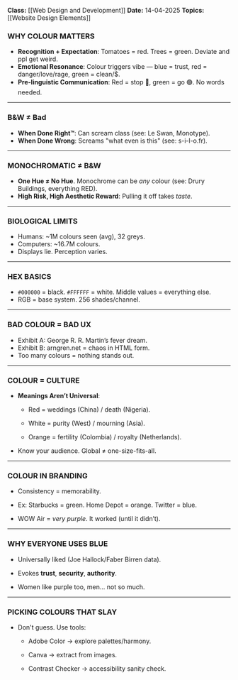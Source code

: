 **Class:** [[Web Design and Development]]
**Date:** 14-04-2025
**Topics:** [[Website Design Elements]]

### WHY COLOUR MATTERS
- **Recognition + Expectation**: Tomatoes = red. Trees = green. Deviate and ppl get weird.
- **Emotional Resonance**: Colour triggers vibe — blue = trust, red = danger/love/rage, green = clean/$.
- **Pre-linguistic Communication**: Red = stop 🔴, green = go 🟢. No words needed.
    

---

### B&W ≠ Bad
- **When Done Right™**: Can scream class (see: Le Swan, Monotype).
- **When Done Wrong**: Screams "what even is this" (see: s-i-l-o.fr).
    

---

### MONOCHROMATIC ≠ B&W
- **One Hue ≠ No Hue**. Monochrome can be _any_ colour (see: Drury Buildings, everything RED).
- **High Risk, High Aesthetic Reward**: Pulling it off takes _taste_.
    

---

### BIOLOGICAL LIMITS
- Humans: ~1M colours seen (avg), 32 greys.
- Computers: ~16.7M colours.
- Displays lie. Perception varies.
    
---

### HEX BASICS
- `#000000` = black. `#FFFFFF` = white. Middle values = everything else.
- RGB = base system. 256 shades/channel.
    
---

### BAD COLOUR = BAD UX
- Exhibit A: George R. R. Martin’s fever dream.
- Exhibit B: arngren.net = chaos in HTML form.
- Too many colours = nothing stands out.
    
---

### COLOUR = CULTURE
- **Meanings Aren’t Universal**:
    
    - Red = weddings (China) / death (Nigeria).
        
    - White = purity (West) / mourning (Asia).
        
    - Orange = fertility (Colombia) / royalty (Netherlands).
        
- Know your audience. Global ≠ one-size-fits-all.
    

---

### COLOUR IN BRANDING

- Consistency = memorability.
    
- Ex: Starbucks = green. Home Depot = orange. Twitter = blue.
    
- WOW Air = _very purple_. It worked (until it didn’t).
    

---

### WHY EVERYONE USES BLUE

- Universally liked (Joe Hallock/Faber Birren data).
    
- Evokes **trust**, **security**, **authority**.
    
- Women like purple too, men... not so much.
    

---

### PICKING COLOURS THAT SLAY

- Don't guess. Use tools:
    
    - Adobe Color → explore palettes/harmony.
        
    - Canva → extract from images.
        
    - Contrast Checker → accessibility sanity check.